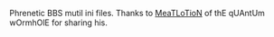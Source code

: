 Phrenetic BBS mutil ini files. Thanks to [MeaTLoTioN](https://github.com/christiansacks/) of thE qUAntUm wOrmhOlE for sharing his.
